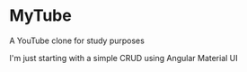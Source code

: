# MyTube

A YouTube clone for study purposes

I'm just starting with a simple CRUD using Angular Material UI

